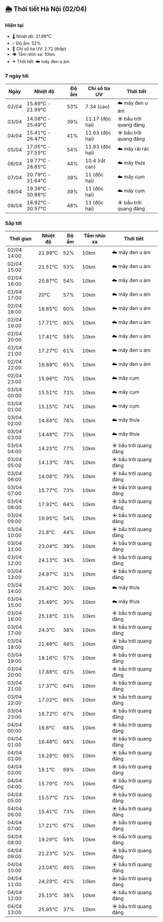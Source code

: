 ## 🌦️ Thời tiết Hà Nội (02/04)

### Hiện tại

- 🌡️ Nhiệt độ: 21.99℃
- 💦 Độ ẩm: 52%
- 🌟 Chỉ số tia UV: 2.72 (thấp)
- 👁️ Tầm nhìn xa: 10km
- ☂️ Thời tiết: ☁️ mây đen u ám

### 7 ngày tới

| Ngày | Nhiệt độ | Độ ẩm | Chỉ số tia UV | Thời tiết |
| --- | --- | --- | --- | --- |
| 02/04 | 15.89℃ - 21.99℃ | 53% | 7.34 (cao) | ☁️ mây đen u ám |
| 03/04 | 14.08℃ - 25.49℃ | 39% | 11.17 (độc hại) | ☀️ bầu trời quang đãng |
| 04/04 | 15.41℃ - 26.47℃ | 41% | 11.63 (độc hại) | ☀️ bầu trời quang đãng |
| 05/04 | 17.05℃ - 27.55℃ | 54% | 11.93 (độc hại) | ☁️ mây rải rác |
| 06/04 | 19.77℃ - 28.85℃ | 44% | 10.4 (rất cao) | ☁️ mây thưa |
| 07/04 | 20.79℃ - 31.64℃ | 39% | 11 (độc hại) | ☁️ mây cụm |
| 08/04 | 19.38℃ - 30.86℃ | 39% | 11 (độc hại) | ☁️ mây cụm |
| 09/04 | 18.92℃ - 30.57℃ | 48% | 11 (độc hại) | ☀️ bầu trời quang đãng |

### Sắp tới

| Thời gian | Nhiệt độ | Độ ẩm | Tầm nhìn xa | Thời tiết |
| --- | --- | --- | --- | --- |
| 02/04 14:00 | 21.99℃ | 52% | 10km | ☁️ mây đen u ám |
| 02/04 15:00 | 21.51℃ | 53% | 10km | ☁️ mây đen u ám |
| 02/04 16:00 | 20.87℃ | 54% | 10km | ☁️ mây đen u ám |
| 02/04 17:00 | 20℃ | 57% | 10km | ☁️ mây đen u ám |
| 02/04 18:00 | 18.85℃ | 60% | 10km | ☁️ mây đen u ám |
| 02/04 19:00 | 17.71℃ | 60% | 10km | ☁️ mây đen u ám |
| 02/04 20:00 | 17.41℃ | 59% | 10km | ☁️ mây đen u ám |
| 02/04 21:00 | 17.27℃ | 61% | 10km | ☁️ mây đen u ám |
| 02/04 22:00 | 16.89℃ | 65% | 10km | ☁️ mây đen u ám |
| 02/04 23:00 | 15.96℃ | 70% | 10km | ☁️ mây cụm |
| 03/04 00:00 | 15.51℃ | 73% | 10km | ☁️ mây cụm |
| 03/04 01:00 | 15.15℃ | 74% | 10km | ☁️ mây cụm |
| 03/04 02:00 | 14.84℃ | 76% | 10km | ☁️ mây thưa |
| 03/04 03:00 | 14.48℃ | 77% | 10km | ☁️ mây thưa |
| 03/04 04:00 | 14.25℃ | 77% | 10km | ☀️ bầu trời quang đãng |
| 03/04 05:00 | 14.13℃ | 78% | 10km | ☀️ bầu trời quang đãng |
| 03/04 06:00 | 14.08℃ | 79% | 10km | ☀️ bầu trời quang đãng |
| 03/04 07:00 | 15.77℃ | 73% | 10km | ☀️ bầu trời quang đãng |
| 03/04 08:00 | 17.92℃ | 64% | 10km | ☀️ bầu trời quang đãng |
| 03/04 09:00 | 19.95℃ | 54% | 10km | ☀️ bầu trời quang đãng |
| 03/04 10:00 | 21.8℃ | 44% | 10km | ☀️ bầu trời quang đãng |
| 03/04 11:00 | 23.04℃ | 39% | 10km | ☀️ bầu trời quang đãng |
| 03/04 12:00 | 24.13℃ | 34% | 10km | ☀️ bầu trời quang đãng |
| 03/04 13:00 | 24.97℃ | 31% | 10km | ☀️ bầu trời quang đãng |
| 03/04 14:00 | 25.42℃ | 30% | 10km | ☁️ mây thưa |
| 03/04 15:00 | 25.49℃ | 30% | 10km | ☁️ mây thưa |
| 03/04 16:00 | 25.18℃ | 31% | 10km | ☀️ bầu trời quang đãng |
| 03/04 17:00 | 24.3℃ | 38% | 10km | ☀️ bầu trời quang đãng |
| 03/04 18:00 | 21.49℃ | 48% | 10km | ☀️ bầu trời quang đãng |
| 03/04 19:00 | 19.16℃ | 57% | 10km | ☀️ bầu trời quang đãng |
| 03/04 20:00 | 17.88℃ | 62% | 10km | ☀️ bầu trời quang đãng |
| 03/04 21:00 | 17.37℃ | 64% | 10km | ☀️ bầu trời quang đãng |
| 03/04 22:00 | 17.02℃ | 66% | 10km | ☀️ bầu trời quang đãng |
| 03/04 23:00 | 16.72℃ | 67% | 10km | ☀️ bầu trời quang đãng |
| 04/04 00:00 | 16.6℃ | 68% | 10km | ☀️ bầu trời quang đãng |
| 04/04 01:00 | 16.48℃ | 68% | 10km | ☀️ bầu trời quang đãng |
| 04/04 02:00 | 16.28℃ | 68% | 10km | ☀️ bầu trời quang đãng |
| 04/04 03:00 | 16.1℃ | 69% | 10km | ☀️ bầu trời quang đãng |
| 04/04 04:00 | 15.79℃ | 70% | 10km | ☀️ bầu trời quang đãng |
| 04/04 05:00 | 15.57℃ | 71% | 10km | ☀️ bầu trời quang đãng |
| 04/04 06:00 | 15.41℃ | 73% | 10km | ☀️ bầu trời quang đãng |
| 04/04 07:00 | 17.21℃ | 67% | 10km | ☀️ bầu trời quang đãng |
| 04/04 08:00 | 19.29℃ | 59% | 10km | ☀️ bầu trời quang đãng |
| 04/04 09:00 | 21.23℃ | 52% | 10km | ☀️ bầu trời quang đãng |
| 04/04 10:00 | 23.04℃ | 46% | 10km | ☀️ bầu trời quang đãng |
| 04/04 11:00 | 24.29℃ | 41% | 10km | ☀️ bầu trời quang đãng |
| 04/04 12:00 | 25.15℃ | 38% | 10km | ☀️ bầu trời quang đãng |
| 04/04 13:00 | 25.95℃ | 37% | 10km | ☀️ bầu trời quang đãng |
